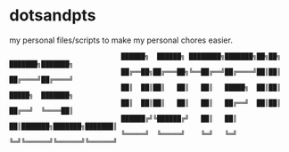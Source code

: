 # dotsandpts
my personal files/scripts to make my personal chores easier.


                                ██████╗  ██████╗ ████████╗███████╗██╗██╗     ███████╗███████╗
                                ██╔══██╗██╔═══██╗╚══██╔══╝██╔════╝██║██║     ██╔════╝██╔════╝
                                ██║  ██║██║   ██║   ██║   █████╗  ██║██║     █████╗  ███████╗
                                ██║  ██║██║   ██║   ██║   ██╔══╝  ██║██║     ██╔══╝  ╚════██║
                                ██████╔╝╚██████╔╝   ██║   ██║     ██║███████╗███████╗███████║
                                ╚═════╝  ╚═════╝    ╚═╝   ╚═╝     ╚═╝╚══════╝╚══════╝╚══════╝
                                                                                             
